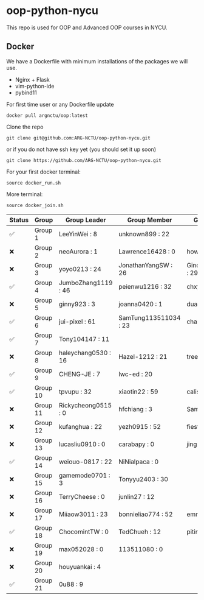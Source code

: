 # oop-python-nycu

This repo is used for OOP and Advanced OOP courses in NYCU.

## Docker

We have a Dockerfile with minimum installations of the packages we will use.
* Nginx + Flask
* vim-python-ide
* pybind11

For first time user or any Dockerfile update
```
docker pull argnctu/oop:latest
```

Clone the repo
```
git clone git@github.com:ARG-NCTU/oop-python-nycu.git
```
or if you do not have ssh key yet (you should set it up soon)
```
git clone https://github.com/ARG-NCTU/oop-python-nycu.git
```

For your first docker terminal:
```
source docker_run.sh
```

More terminal:
```
source docker_join.sh
```

<!--START_SECTION:pytest-->
| Status | Group | Group Leader | Group Member | Group Member.1 |
| ------ | ------ | ------ | ------ | ------ |
| ✅ | Group 1 | LeeYinWei : 8 | unknown899 : 22 |  |
| ❌ | Group 2 | neoAurora : 1 | Lawrence16428 : 0 | howardhung14 : 12 |
| ❌ | Group 3 | yoyo0213 : 24 | JonathanYangSW : 26 | GinoChen113511247 : 29 |
| ✅ | Group 4 | JumboZhang1119 : 46 | peienwu1216 : 32 | chxyuuu : 44 |
| ❌ | Group 5 | ginny923 : 3 | joanna0420 : 1 | dua0505 : 1 |
| ✅ | Group 6 | jui-pixel : 61 | SamTung113511034 : 23 | charles691 : 33 |
| ✅ | Group 7 | Tony104147 : 11 |  |  |
| ❌ | Group 8 | haleychang0530 : 16 | Hazel-1212 : 21 | tree1014 : 1 |
| ✅ | Group 9 | CHENG-JE : 7 | lwc-ed : 20 |  |
| ✅ | Group 10 | tpvupu : 32 | xiaotin22 : 59 | calistayang : 11 |
| ❌ | Group 11 | Rickycheong0515 : 0 | hfchiang : 3 | Samuel11GitHub : 0 |
| ❌ | Group 12 | kufanghua : 22 | yezh0915 : 52 | fiesta0217 : 7 |
| ❌ | Group 13 | lucasliu0910 : 0 | carabapy : 0 | jing1688 : 64 |
| ✅ | Group 14 | weiouo-0817 : 22 | NiNialpaca : 0 |  |
| ❌ | Group 15 | gamemode0701 : 3 | Tonyyu2403 : 30 |  |
| ❌ | Group 16 | TerryCheese : 0 | junlin27 : 12 |  |
| ❌ | Group 17 | Miiaow3011 : 23 | bonnieliao774 : 52 | emmazheng0318 : 0 |
| ✅ | Group 18 | ChocomintTW : 0 | TedChueh : 12 | pitinghsu : 0 |
| ❌ | Group 19 | max052028 : 0 | 113511080 : 0 |  |
| ❌ | Group 20 | houyuankai : 4 |  |  |
| ✅ | Group 21 | 0u88 : 9 |  |  |
<!--END_SECTION:pytest-->